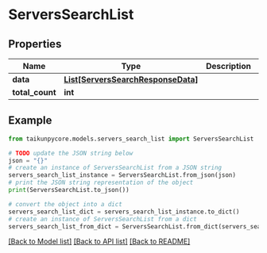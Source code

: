 # ServersSearchList


## Properties

Name | Type | Description | Notes
------------ | ------------- | ------------- | -------------
**data** | [**List[ServersSearchResponseData]**](ServersSearchResponseData.md) |  | [optional] 
**total_count** | **int** |  | [optional] 

## Example

```python
from taikunpycore.models.servers_search_list import ServersSearchList

# TODO update the JSON string below
json = "{}"
# create an instance of ServersSearchList from a JSON string
servers_search_list_instance = ServersSearchList.from_json(json)
# print the JSON string representation of the object
print(ServersSearchList.to_json())

# convert the object into a dict
servers_search_list_dict = servers_search_list_instance.to_dict()
# create an instance of ServersSearchList from a dict
servers_search_list_from_dict = ServersSearchList.from_dict(servers_search_list_dict)
```
[[Back to Model list]](../README.md#documentation-for-models) [[Back to API list]](../README.md#documentation-for-api-endpoints) [[Back to README]](../README.md)


